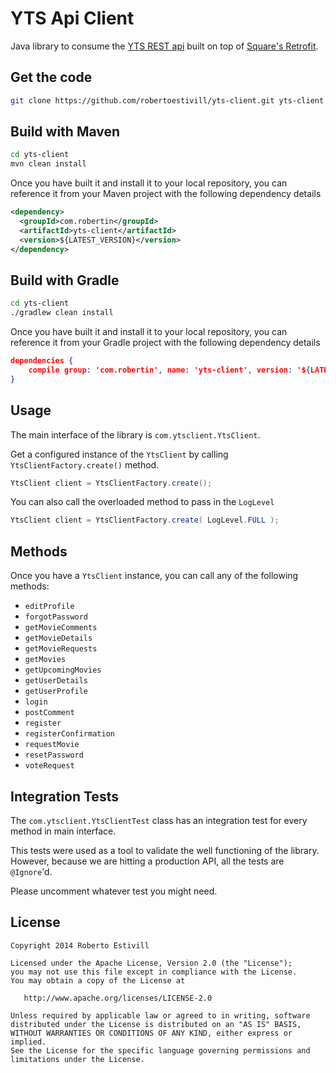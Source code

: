 YTS Api Client
=========

Java library to consume the [YTS REST api][1] built on top of [Square's Retrofit][2].

Get the code
-- 
```sh
git clone https://github.com/robertoestivill/yts-client.git yts-client
```

Build with Maven 
--

```sh
cd yts-client
mvn clean install
```

Once you have built it and install it to your local repository, you can reference it from your Maven project with the following dependency details

```xml
<dependency>
  <groupId>com.robertin</groupId>
  <artifactId>yts-client</artifactId>
  <version>${LATEST_VERSION}</version>
</dependency>
```

Build with Gradle
--

```sh
cd yts-client
./gradlew clean install
```

Once you have built it and install it to your local repository, you can reference it from your Gradle project with the following dependency details

```json
dependencies {
    compile group: 'com.robertin', name: 'yts-client', version: '${LATEST_VERSION}'
}
```



Usage
--
The main interface of the library is ```com.ytsclient.YtsClient```. 

Get a configured instance of the ```YtsClient``` by calling ```YtsClientFactory.create()``` method.

```java
YtsClient client = YtsClientFactory.create();
```

You can also call the overloaded method to pass in the ```LogLevel```

```java
YtsClient client = YtsClientFactory.create( LogLevel.FULL );
```


Methods
--
Once you have a ```YtsClient``` instance, you can call any of the following methods:

* ```editProfile```
* ```forgotPassword```
* ```getMovieComments```
* ```getMovieDetails```
* ```getMovieRequests```
* ```getMovies```
* ```getUpcomingMovies```
* ```getUserDetails```
* ```getUserProfile```
* ```login```
* ```postComment```
* ```register```
* ```registerConfirmation```
* ```requestMovie```
* ```resetPassword```
* ```voteRequest```



Integration Tests
--

The ```com.ytsclient.YtsClientTest``` class has an integration test for every method in main interface. 

This tests were used as a tool to validate the well functioning of the library. However, because we are hitting a production API, all the tests are ```@Ignore```'d. 

Please uncomment whatever test you might need.



License
----

    Copyright 2014 Roberto Estivill

    Licensed under the Apache License, Version 2.0 (the "License");
    you may not use this file except in compliance with the License.
    You may obtain a copy of the License at

       http://www.apache.org/licenses/LICENSE-2.0

    Unless required by applicable law or agreed to in writing, software
    distributed under the License is distributed on an "AS IS" BASIS,
    WITHOUT WARRANTIES OR CONDITIONS OF ANY KIND, either express or implied.
    See the License for the specific language governing permissions and
    limitations under the License.

[1]:http://yts.re/api
[2]:https://github.com/square/retrofit
[3]:http://maven.apache.org
[git-repo-url]:http://github.com/robertoestivill/yts-client